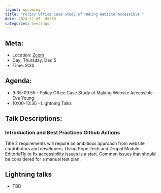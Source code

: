 ```yaml
---
layout: upcoming
title: "Policy Office Case Study of Making Website Accessible "
date: 2024-12-05  09:30
categories: meetings
---
```


## Meta:

- Location: [Zoom](https://z.umn.edu/cpmstream)
- Day: Thursday, Dec 5
- Time: 9:30

## Agenda:

- 9:35-09:55 - Policy Office Case Study of Making Website Accessible - Eva Young
- 10:00-10:30 - Lightning Talks

## Talk Descriptions:

### Introduction and Best Practices Github Actions  
Title 2 requirements will require an ambitious approach from website contributors and developers. Using Pope Tech and Drupal Module Editoria11y to fix accessibility issues is a start. Common issues that should be considered for a manual test plan.

## Lightning talks
- TBD
